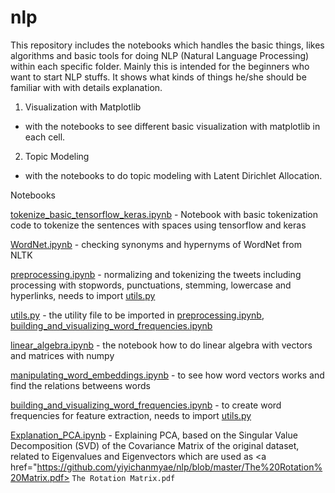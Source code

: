 # nlp

This repository includes the notebooks which handles the basic things, likes algorithms and basic tools for doing NLP (Natural Language Processing) within each specific folder.
Mainly this is intended for the beginners who want to start NLP stuffs. It shows what kinds of things he/she should be familiar with with details explanation.

1. Visualization with Matplotlib
  - with the notebooks to see different basic visualization with matplotlib in each cell.

2. Topic Modeling
  - with the notebooks to do topic modeling with Latent Dirichlet Allocation.
  
  
Notebooks

[tokenize_basic_tensorflow_keras.ipynb](tokenize_basic_tensorflow_keras.ipynb) - Notebook with basic tokenization code to tokenize the sentences with spaces using tensorflow and keras

[WordNet.ipynb](WordNet.ipynb) - checking synonyms and hypernyms of WordNet from NLTK

[preprocessing.ipynb](preprocessing.ipynb) - normalizing and tokenizing the tweets including processing with stopwords, punctuations, stemming, lowercase and hyperlinks, needs to import [utils.py](utils.py)

[utils.py](utils.py) - the utility file to be imported in [preprocessing.ipynb](preprocessing.ipynb), [building_and_visualizing_word_frequencies.ipynb](building_and_visualizing_word_frequencies.ipynb) 

[linear_algebra.ipynb](linear_algebra.ipynb) - the notebook how to do linear algebra with vectors and matrices with numpy

[manipulating_word_embeddings.ipynb](manipulating_word_embeddings.ipynb) - to see how word vectors works and find the relations betweens words

[building_and_visualizing_word_frequencies.ipynb](building_and_visualizing_word_frequencies.ipynb) -  to create word frequencies for feature extraction, needs to import [utils.py](utils.py)

[Explanation_PCA.ipynb](Explanation_PCA.ipynb) - Explaining PCA, based on the Singular Value Decomposition (SVD) of the Covariance Matrix of the original dataset, related to Eigenvalues and Eigenvectors which are used as <a href="https://github.com/yiyichanmyae/nlp/blob/master/The%20Rotation%20Matrix.pdf> `The Rotation Matrix.pdf`</a>
